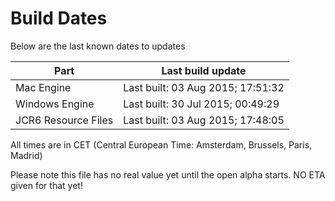# Build Dates

Below are the last known dates to updates

Part | Last build update
-----|-----
Mac Engine | Last built: 03 Aug 2015; 17:51:32
Windows Engine | Last built: 30 Jul 2015; 00:49:29
JCR6 Resource Files | Last built: 03 Aug 2015; 17:48:05
All times are in CET (Central European Time: Amsterdam, Brussels, Paris, Madrid)


Please note this file has no real value yet until the open alpha starts. NO ETA given for that yet!
